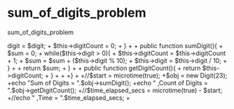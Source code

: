 # sum_of_digits_problem
 sum_of_digits_problem

<?php


/* --------------------------------


1) Sum of Digits
Write a PHP program to print sum of digits.
Input: 23
Output: 5
-------------------------------- */
+ Class Digit{
+
+    private int $digit;
+    private $digitCount;
+    
+    public function __construct($digit){
+        $this->digit = $digit;
+        $this->digitCount = 0;
+    }
+
+    public function sumDigit(){
+        $sum = 0;
+        while($this->digit > 0){
+            $this->digitCount =  $this->digitCount + 1;
+            $sum = $sum + ($this->digit % 10);
+            $this->digit = $this->digit / 10;
+        }
+
+        return $sum;
+    }
+
+    public function getDigitCount(){
+        return $this->digitCount;
+    }
+
+
+}
+
+//$start = microtime(true);
+$obj = new Digit(23);
+echo "Sum of Digits = ".$obj->sumDigit();
+echo " ,Count of Digits = ".$obj->getDigitCount();
+//$time_elapsed_secs = microtime(true) - $start;
+//echo " ,Time = ".$time_elapsed_secs;
+
